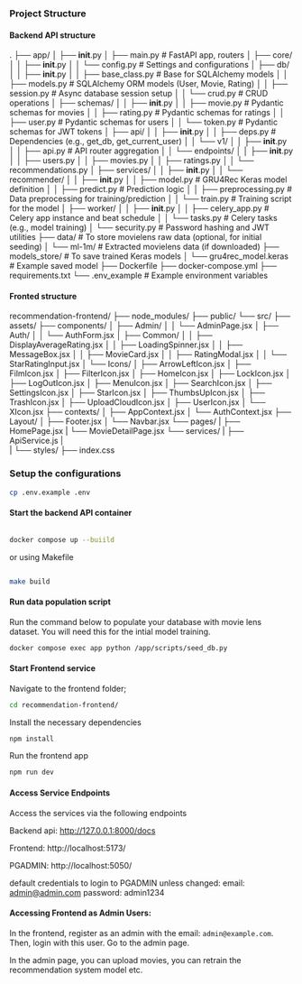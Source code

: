 ### Project Structure

#### Backend API structure
.
├── app/
│   ├── __init__.py
│   ├── main.py                 # FastAPI app, routers
│   ├── core/
│   │   ├── __init__.py
│   │   └── config.py           # Settings and configurations
│   ├── db/
│   │   ├── __init__.py
│   │   ├── base_class.py       # Base for SQLAlchemy models
│   │   ├── models.py           # SQLAlchemy ORM models (User, Movie, Rating)
│   │   ├── session.py          # Async database session setup
│   │   └── crud.py             # CRUD operations
│   ├── schemas/
│   │   ├── __init__.py
│   │   ├── movie.py            # Pydantic schemas for movies
│   │   ├── rating.py           # Pydantic schemas for ratings
│   │   ├── user.py             # Pydantic schemas for users
│   │   └── token.py            # Pydantic schemas for JWT tokens
│   ├── api/
│   │   ├── __init__.py
│   │   ├── deps.py             # Dependencies (e.g., get_db, get_current_user)
│   │   └── v1/
│   │       ├── __init__.py
│   │       ├── api.py          # API router aggregation
│   │       └── endpoints/
│   │           ├── __init__.py
│   │           ├── users.py
│   │           ├── movies.py
│   │           ├── ratings.py
│   │           └── recommendations.py
│   ├── services/
│   │   ├── __init__.py
│   │   └── recommender/
│   │       ├── __init__.py
│   │       ├── model.py        # GRU4Rec Keras model definition
│   │       ├── predict.py      # Prediction logic
│   │       ├── preprocessing.py # Data preprocessing for training/prediction
│   │       └── train.py        # Training script for the model
│   ├── worker/
│   │   ├── __init__.py
│   │   ├── celery_app.py       # Celery app instance and beat schedule
│   │   └── tasks.py            # Celery tasks (e.g., model training)
│   └── security.py             # Password hashing and JWT utilities
├── data/                         # To store movielens raw data (optional, for initial seeding)
│   └── ml-1m/                    # Extracted movielens data (if downloaded)
├── models_store/                 # To save trained Keras models
│   └── gru4rec_model.keras       # Example saved model
├── Dockerfile
├── docker-compose.yml
├── requirements.txt
└── .env_example                  # Example environment variables



#### Fronted structure
recommendation-frontend/
├── node_modules/
├── public/
└── src/
    ├── assets/
    ├── components/
    │   ├── Admin/
    │   │   └── AdminPage.jsx
    │   ├── Auth/
    │   │   └── AuthForm.jsx
    │   ├── Common/
    │   │   ├── DisplayAverageRating.jsx
    │   │   ├── LoadingSpinner.jsx
    │   │   ├── MessageBox.jsx
    │   │   ├── MovieCard.jsx
    │   │   ├── RatingModal.jsx
    │   │   └── StarRatingInput.jsx
    │   └── Icons/
    │       ├── ArrowLeftIcon.jsx
    │       ├── FilmIcon.jsx
    │       ├── FilterIcon.jsx
    │       ├── HomeIcon.jsx
    │       ├── LockIcon.jsx
    │       ├── LogOutIcon.jsx
    │       ├── MenuIcon.jsx
    │       ├── SearchIcon.jsx
    │       ├── SettingsIcon.jsx
    │       ├── StarIcon.jsx
    │       ├── ThumbsUpIcon.jsx
    │       ├── TrashIcon.jsx
    │       ├── UploadCloudIcon.jsx
    │       ├── UserIcon.jsx
    │       └── XIcon.jsx
    ├── contexts/
    │   ├── AppContext.jsx
    │   └── AuthContext.jsx
    ├── Layout/
    │   ├── Footer.jsx
    │   └── Navbar.jsx
    └── pages/
    |   ├── HomePage.jsx
    |   └── MovieDetailPage.jsx
    └── services/
    |    ├── ApiService.js
    |   
    |
    └── styles/
        ├── index.css
        


### Setup the configurations

```bash
cp .env.example .env
```

#### Start the backend API container

```bash

docker compose up --buiild 

```

or using Makefile

```bash

make build

```


#### Run data population script

Run the command below to populate your database with movie lens dataset. You will need this for the intial model training.

```bash
docker compose exec app python /app/scripts/seed_db.py

```

#### Start Frontend service

Navigate to the frontend folder;

```bash
cd recommendation-frontend/

```

Install the necessary dependencies

```bash
npm install

```

Run the frontend app

```bash
npm run dev
```

#### Access Service Endpoints
Access the services via the following endpoints

Backend api: http://127.0.0.1:8000/docs

Frontend: http://localhost:5173/

PGADMIN: http://localhost:5050/  

default credentials to login to PGADMIN unless changed:
email: admin@admin.com
password: admin1234

#### Accessing Frontend as Admin Users:

In the frontend, register as an admin with the email: `admin@example.com`. Then, login with this user. Go to the admin page.

In the admin page, you can upload movies, you can retrain the recommendation system model etc.
